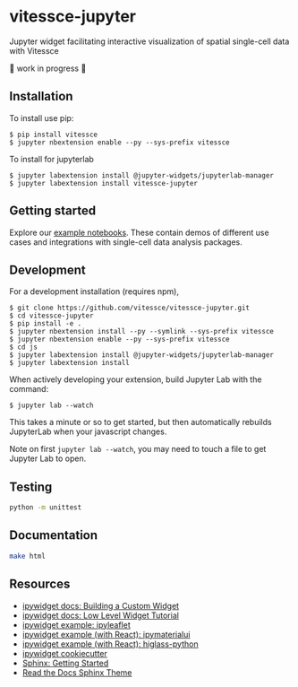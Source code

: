# vitessce-jupyter

Jupyter widget facilitating interactive visualization of spatial single-cell data with Vitessce

🚧 work in progress 👷


## Installation

To install use pip:

    $ pip install vitessce
    $ jupyter nbextension enable --py --sys-prefix vitessce

To install for jupyterlab

    $ jupyter labextension install @jupyter-widgets/jupyterlab-manager
    $ jupyter labextension install vitessce-jupyter


## Getting started

Explore our [example notebooks](./notebooks/).
These contain demos of different use cases and integrations with single-cell data analysis packages.


## Development

For a development installation (requires npm),

    $ git clone https://github.com/vitessce/vitessce-jupyter.git
    $ cd vitessce-jupyter
    $ pip install -e .
    $ jupyter nbextension install --py --symlink --sys-prefix vitessce
    $ jupyter nbextension enable --py --sys-prefix vitessce
    $ cd js
    $ jupyter labextension install @jupyter-widgets/jupyterlab-manager
    $ jupyter labextension install

When actively developing your extension, build Jupyter Lab with the command:

    $ jupyter lab --watch

This takes a minute or so to get started, but then automatically rebuilds JupyterLab when your javascript changes.

Note on first `jupyter lab --watch`, you may need to touch a file to get Jupyter Lab to open.


## Testing

```sh
python -m unittest
```


## Documentation

```sh
make html
```


## Resources

- [ipywidget docs: Building a Custom Widget](https://ipywidgets.readthedocs.io/en/stable/examples/Widget%20Custom.html)
- [ipywidget docs: Low Level Widget Tutorial](https://ipywidgets.readthedocs.io/en/latest/examples/Widget%20Low%20Level.html)
- [ipywidget example: ipyleaflet](https://github.com/jupyter-widgets/ipyleaflet)
- [ipywidget example (with React): ipymaterialui](https://github.com/maartenbreddels/ipymaterialui)
- [ipywidget example (with React): higlass-python](https://github.com/higlass/higlass-python)
- [ipywidget cookiecutter](https://github.com/jupyter-widgets/widget-cookiecutter)
- [Sphinx: Getting Started](https://www.sphinx-doc.org/en/master/usage/quickstart.html)
- [Read the Docs Sphinx Theme](https://github.com/readthedocs/sphinx_rtd_theme)